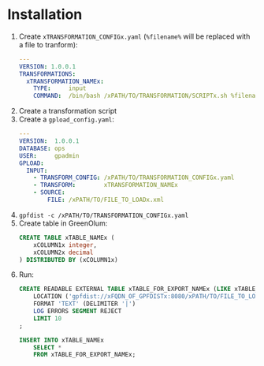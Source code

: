 #                  Installation

1. Create `xTRANSFORMATION_CONFIGx.yaml` (`%filename%` will be replaced with a file to tranform):
    ```yaml
    ---
    VERSION: 1.0.0.1
    TRANSFORMATIONS:
      xTRANSFORMATION_NAMEx:
        TYPE:     input
        COMMAND:  /bin/bash /xPATH/TO/TRANSFORMATION/SCRIPTx.sh %filename%
    ```
2. Create a transformation script
3. Create a `gpload_config.yaml`:
    ```yaml
    ---
    VERSION:  1.0.0.1
    DATABASE: ops
    USER:     gpadmin
    GPLOAD:
      INPUT:
        - TRANSFORM_CONFIG: /xPATH/TO/TRANSFORMATION_CONFIGx.yaml
        - TRANSFORM:        xTRANSFORMATION_NAMEx
        - SOURCE:
            FILE: /xPATH/TO/FILE_TO_LOADx.xml
    ```
4. `gpfdist -c /xPATH/TO/TRANSFORMATION_CONFIGx.yaml`
5. Create table in GreenOlum:
    ```SQL
    CREATE TABLE xTABLE_NAMEx (
        xCOLUMN1x integer,
        xCOLUMN2x decimal
    ) DISTRIBUTED BY (xCOLUMN1x)
    ```
6. Run:
    ```SQL
    CREATE READABLE EXTERNAL TABLE xTABLE_FOR_EXPORT_NAMEx (LIKE xTABLE_NAMEx)
        LOCATION ('gpfdist://xFQDN_OF_GPFDISTx:8080/xPATH/TO/FILE_TO_LOADx.xml#transform=xTRANSFORMATION_NAMEx')
        FORMAT 'TEXT' (DELIMITER '|')
        LOG ERRORS SEGMENT REJECT 
        LIMIT 10
    ;

    INSERT INTO xTABLE_NAMEx 
        SELECT * 
        FROM xTABLE_FOR_EXPORT_NAMEx;
    ```